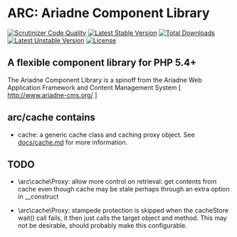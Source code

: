 ARC: Ariadne Component Library 
========================= 

[![Scrutinizer Code Quality](https://scrutinizer-ci.com/g/Ariadne-CMS/arc-cache/badges/quality-score.png?b=master)](https://scrutinizer-ci.com/g/Ariadne-CMS/arc-cache/?branch=master)
[![Latest Stable Version](https://poser.pugx.org/arc/cache/v/stable.svg)](https://packagist.org/packages/arc/cache)
[![Total Downloads](https://poser.pugx.org/arc/cache/downloads.svg)](https://packagist.org/packages/arc/cache)
[![Latest Unstable Version](https://poser.pugx.org/arc/cache/v/unstable.svg)](https://packagist.org/packages/arc/cache)
[![License](https://poser.pugx.org/arc/cache/license.svg)](https://packagist.org/packages/arc/cache)

A flexible component library for PHP 5.4+ 
----------------------------------------- 

The Ariadne Component Library is a spinoff from the Ariadne Web 
Application Framework and Content Management System 
[ http://www.ariadne-cms.org/ ]

arc/cache contains
------------------
- cache: a generic cache class and caching proxy object. See [docs/cache.md](docs/cache.md) for more information.

TODO
----

- \arc\cache\Proxy: allow more control on retrieval:
  get contents from cache even though cache may be stale
  perhaps through an extra option in __construct
  
- \arc\cache\Proxy: stampede protection is skipped when the cacheStore wait() call fails,
  it then just calls the target object and method. This may not be desirable, should
  probably make this configurable.